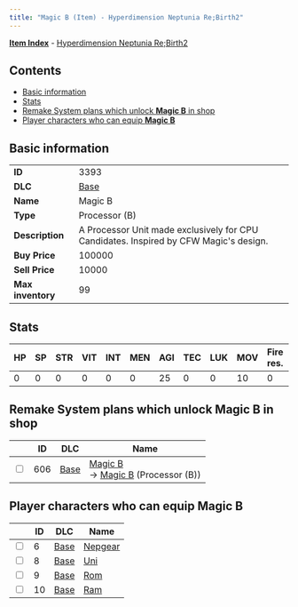 ```yaml
---
title: "Magic B (Item) - Hyperdimension Neptunia Re;Birth2"
---
```


[**Item Index**](/neptunia/rb2/item/index.html) - [Hyperdimension Neptunia Re;Birth2](/neptunia/rb2)

## Contents

- [Basic information](#basic-information)
- [Stats](#stats)
- [Remake System plans which unlock **Magic B** in shop](#remake-system-plans-which-unlock-magic-b-in-shop)
- [Player characters who can equip **Magic B**](#player-characters-who-can-equip-magic-b)

## Basic information

|   |   |
| -- | -- |
| **ID** | 3393 |
| **DLC** | [Base](/neptunia/rb2/dlc/0-base.html) |
| **Name** | Magic B |
| **Type** | Processor (B) |
| **Description** | A Processor Unit made exclusively for CPU Candidates. Inspired by CFW Magic's design. |
| **Buy Price** | 100000 |
| **Sell Price** | 10000 |
| **Max inventory** | 99 |

## Stats

| HP | SP | STR | VIT | INT | MEN | AGI | TEC | LUK | MOV | Fire res. | Ice res. | Wind res. | Lightning res. |
| -- | -- | --- | --- | --- | --- | --- | --- | --- | --- | --------- | -------- | --------- | -------------- |
| 0 | 0 | 0 | 0 | 0 | 0 | 25 | 0 | 0 | 10 | 0 | 0 | 0 | 0 |

## Remake System plans which unlock **Magic B** in shop

|    | ID | DLC | Name |
| -- | -- | --- | ---- |
| <input type="checkbox" id="rb2-remake-0-606" class="trackbox" /> | 606 | [Base](/neptunia/rb2/dlc/0-base.html) | [Magic B](/neptunia/rb2/remake/0-606-magic-b.html)<br />→ [Magic B](/neptunia/rb2/item/0-3393-magic-b.html) (Processor (B)) |

## Player characters who can equip **Magic B**

|    | ID | DLC | Name |
| -- | -- | --- | ---- |
| <input type="checkbox" id="rb2-player-0-6" class="trackbox" /> | 6 | [Base](/neptunia/rb2/dlc/0-base.html) | [Nepgear](/neptunia/rb2/player/0-6-nepgear.html) |
| <input type="checkbox" id="rb2-player-0-8" class="trackbox" /> | 8 | [Base](/neptunia/rb2/dlc/0-base.html) | [Uni](/neptunia/rb2/player/0-8-uni.html) |
| <input type="checkbox" id="rb2-player-0-9" class="trackbox" /> | 9 | [Base](/neptunia/rb2/dlc/0-base.html) | [Rom](/neptunia/rb2/player/0-9-rom.html) |
| <input type="checkbox" id="rb2-player-0-10" class="trackbox" /> | 10 | [Base](/neptunia/rb2/dlc/0-base.html) | [Ram](/neptunia/rb2/player/0-10-ram.html) |